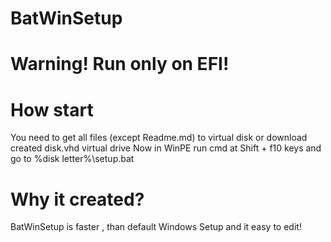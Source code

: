 # BatWinSetup
# Warning! Run only on EFI!
# How start
You need to get all files (except Readme.md) to virtual disk or download created disk.vhd virtual drive
Now in WinPE run cmd at Shift + f10 keys and go to %disk letter%\setup.bat
# Why it created?
BatWinSetup is faster , than default Windows Setup and it easy to edit!
